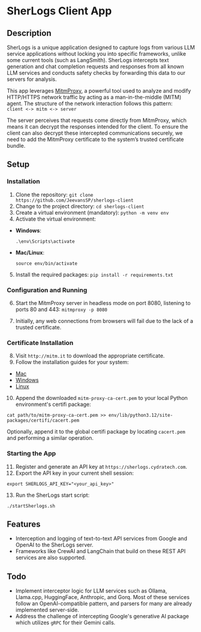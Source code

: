 # SherLogs Client App

## Description

SherLogs is a unique application designed to capture logs from various LLM service applications without locking you into specific frameworks, unlike some current tools (such as LangSmith). SherLogs intercepts text generation and chat completion requests and responses from all known LLM services and conducts safety checks by forwarding this data to our servers for analysis.

This app leverages [MitmProxy](https://mitmproxy.org/), a powerful tool used to analyze and modify HTTP/HTTPS network traffic by acting as a man-in-the-middle (MITM) agent. The structure of the network interaction follows this pattern:  
    ```
    client <-> mitm <-> server  
    ```

The server perceives that requests come directly from MitmProxy, which means it can decrypt the responses intended for the client. To ensure the client can also decrypt these intercepted communications securely, we need to add the MitmProxy certificate to the system’s trusted certificate bundle.

## Setup

### Installation

1. Clone the repository: `git clone https://github.com/JeevansSP/sherlogs-client`
2. Change to the project directory: `cd sherlogs-client`
3. Create a virtual environment (mandatory): `python -m venv env`
4. Activate the virtual environment:
- **Windows**:
  ```
  .\env\Scripts\activate
  ```
- **Mac/Linux**:
  ```
  source env/bin/activate
  ```
5. Install the required packages: `pip install -r requirements.txt`  

### Configuration and Running

6. Start the MitmProxy server in headless mode on port 8080, listening to ports 80 and 443: `mitmproxy -p 8080`

7. Initially, any web connections from browsers will fail due to the lack of a trusted certificate.

### Certificate Installation

8. Visit `http://mitm.it` to download the appropriate certificate.
9. Follow the installation guides for your system:
- [Mac](https://www.youtube.com/watch?v=7BXsaU42yok&t=525s)
- [Windows](https://www.youtube.com/watch?v=AacH2L_D2B8)
- [Linux](https://www.youtube.com/watch?v=igcsLKDfssw)
10. Append the downloaded `mitm-proxy-ca-cert.pem` to your local Python environment's certifi package:
 ```
 cat path/to/mitm-proxy-ca-cert.pem >> env/lib/python3.12/site-packages/certifi/cacert.pem
 ```
 Optionally, append it to the global certifi package by locating `cacert.pem` and performing a similar operation.

### Starting the App

11. Register and generate an API key at `https://sherlogs.cydratech.com`.
12. Export the API key in your current shell session:
 ```
 export SHERLOGS_API_KEY="<your_api_key>"
 ```
13. Run the SherLogs start script:
 ```
 ./startSherlogs.sh
 ```

## Features

- Interception and logging of text-to-text API services from Google and OpenAI to the SherLogs server.
- Frameworks like CrewAI and LangChain that build on these REST API services are also supported.

## Todo

- Implement interceptor logic for LLM services such as Ollama, Llama.cpp, HuggingFace, Anthropic, and Gorq. Most of these services follow an OpenAI-compatible pattern, and parsers for many are already implemented server-side.
- Address the challenge of intercepting Google's generative AI package which utilizes `gRPC` for their Gemini calls.





